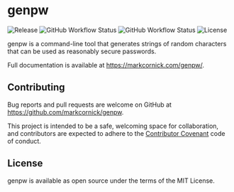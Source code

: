 # genpw

![Release](https://img.shields.io/github/release/markcornick/genpw.svg)
![GitHub Workflow Status](https://img.shields.io/github/workflow/status/markcornick/genpw/goreleaser)
![GitHub Workflow Status](https://img.shields.io/github/workflow/status/markcornick/genpw/mkdocs?label=docs)
![License](https://img.shields.io/github/license/markcornick/genpw)

genpw is a command-line tool that generates strings of random characters
that can be used as reasonably secure passwords.

Full documentation is available at https://markcornick.com/genpw/.

## Contributing

Bug reports and pull requests are welcome on GitHub at
https://github.com/markcornick/genpw.

This project is intended to be a safe, welcoming space for
collaboration, and contributors are expected to adhere to the
[Contributor Covenant](https://www.contributor-covenant.org/) code of
conduct.

## License

genpw is available as open source under the terms of the MIT License.
